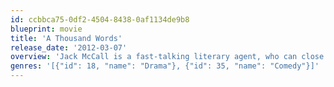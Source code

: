 ```yaml
---
id: ccbbca75-0df2-4504-8438-0af1134de9b8
blueprint: movie
title: 'A Thousand Words'
release_date: '2012-03-07'
overview: 'Jack McCall is a fast-talking literary agent, who can close any deal, any time, any way. He has set his sights on New Age guru Dr. Sinja (Cliff Curtis) for his own selfish purposes. But Dr. Sinja is on to him, and Jack’s life comes unglued after a magical Bodhi tree mysteriously appears in his backyard. With every word Jack speaks, a leaf falls from the tree and he realizes that when the last leaf falls, both he and the tree are toast. Words have never failed Jack McCall, but now he’s got to stop talking and conjure up some outrageous ways to communicate or he’s a goner.'
genres: '[{"id": 18, "name": "Drama"}, {"id": 35, "name": "Comedy"}]'
---
```

